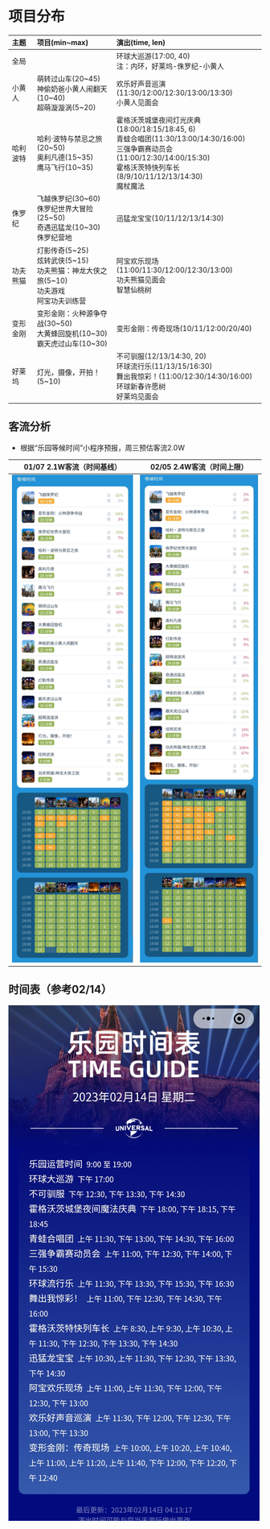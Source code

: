 # 项目分布

| 主题 | 项目(min~max) | 演出(time, len) |
| :--- | :--- | :--- |
| 全局 | | 环球大巡游(17:00, 40)<br>注：内环，好莱坞-侏罗纪-小黄人
| 小黄人 | 萌转过山车(20~45)<br>神偷奶爸小黄人闹翻天(10~40)<br>超萌漩漩涡(5~20) | 欢乐好声音巡演(11:30/12:00/12:30/13:00/13:30)<br>小黄人见面会 |
| 哈利波特 | 哈利·波特与禁忌之旅(20~50)<br>奥利凡德(15~35)<br>鹰马飞行(10~35) | 霍格沃茨城堡夜间灯光庆典(18:00/18:15/18:45, 6)<br>青蛙合唱团(11:30/13:00/14:30/16:00)<br>三强争霸赛动员会(11:00/12:30/14:00/15:30)<br>霍格沃茨特快列车长(8/9/10/11/12/13/14:30)<br>魔杖魔法 |
| 侏罗纪 | 飞越侏罗纪(30~60)<br>侏罗纪世界大冒险(25~50)<br>奇遇迅猛龙(10~30)<br>侏罗纪营地 | 迅猛龙宝宝(10/11/12/13/14:30) |
| 功夫熊猫 | 灯影传奇(5~25)<br>炫转武侠(5~15)<br>功夫熊猫：神龙大侠之旅(5~10)<br>功夫游戏<br>阿宝功夫训练营 | 阿宝欢乐现场(11:00/11:30/12:00/12:30/13:00)<br>功夫熊猫见面会<br>智慧仙桃树  |
| 变形金刚 | 变形金刚：火种源争夺战(30~50)<br>大黄蜂回旋机(10~30)<br>霸天虎过山车(10~30) | 变形金刚：传奇现场(10/11/12:00/20/40) |
| 好莱坞 | 灯光，摄像，开拍！(5~10) | 不可驯服(12/13/14:30, 20)<br>环球流行乐(11/13/15/16:30)<br>舞出我惊彩！(11:00/12:30/14:30/16:00)<br>环球新春许愿树<br>好莱坞见面会 |

## 客流分析
- 根据“乐园等候时间”小程序预报，周三预估客流2.0W

| 01/07 2.1W客流（时间基线） | 02/05 2.4W客流（时间上限） |
| :----------: | :----------: |
| ![0107](0107-2.1W.jpg) | ![0205](0205-2.4W.jpg) |

## 时间表（参考02/14）
![TimeGuide](TimeGuide.jpg)
